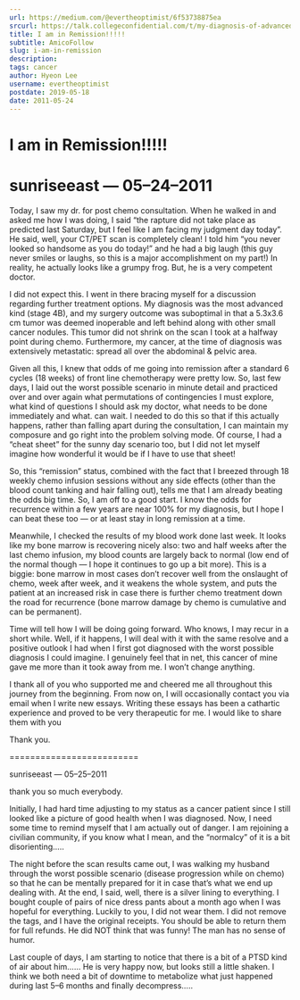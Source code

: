 ```yaml
---
url: https://medium.com/@evertheoptimist/6f53738875ea
srcurl: https://talk.collegeconfidential.com/t/my-diagnosis-of-advanced-cancer-how-to-help-my-kids/1013554/653
title: I am in Remission!!!!!
subtitle: AmicoFollow
slug: i-am-in-remission
description: 
tags: cancer
author: Hyeon Lee
username: evertheoptimist
postdate: 2019-05-18
date: 2011-05-24
---
```


# I am in Remission!!!!!

# sunriseeast — 05–24–2011

Today, I saw my dr. for post chemo consultation. When he walked in and asked me how I was doing, I said “the rapture did not take place as predicted last Saturday, but I feel like I am facing my judgment day today”. He said, well, your CT/PET scan is completely clean! I told him “you never looked so handsome as you do today!” and he had a big laugh (this guy never smiles or laughs, so this is a major accomplishment on my part!) In reality, he actually looks like a grumpy frog. But, he is a very competent doctor.

I did not expect this. I went in there bracing myself for a discussion regarding further treatment options. My diagnosis was the most advanced kind (stage 4B), and my surgery outcome was suboptimal in that a 5.3x3.6 cm tumor was deemed inoperable and left behind along with other small cancer nodules. This tumor did not shrink on the scan I took at a halfway point during chemo. Furthermore, my cancer, at the time of diagnosis was extensively metastatic: spread all over the abdominal & pelvic area.

Given all this, I knew that odds of me going into remission after a standard 6 cycles (18 weeks) of front line chemotherapy were pretty low. So, last few days, I laid out the worst possible scenario in minute detail and practiced over and over again what permutations of contingencies I must explore, what kind of questions I should ask my doctor, what needs to be done immediately and what. can wait. I needed to do this so that if this actually happens, rather than falling apart during the consultation, I can maintain my composure and go right into the problem solving mode. Of course, I had a “cheat sheet” for the sunny day scenario too, but I did not let myself imagine how wonderful it would be if I have to use that sheet!

So, this “remission” status, combined with the fact that I breezed through 18 weekly chemo infusion sessions without any side effects (other than the blood count tanking and hair falling out), tells me that I am already beating the odds big time. So, I am off to a good start. I know the odds for recurrence within a few years are near 100% for my diagnosis, but I hope I can beat these too — or at least stay in long remission at a time.

Meanwhile, I checked the results of my blood work done last week. It looks like my bone marrow is recovering nicely also: two and half weeks after the last chemo infusion, my blood counts are largely back to normal (low end of the normal though — I hope it continues to go up a bit more). This is a biggie: bone marrow in most cases don’t recover well from the onslaught of chemo, week after week, and it weakens the whole system, and puts the patient at an increased risk in case there is further chemo treatment down the road for recurrence (bone marrow damage by chemo is cumulative and can be permanent).

Time will tell how I will be doing going forward. Who knows, I may recur in a short while. Well, if it happens, I will deal with it with the same resolve and a positive outlook I had when I first got diagnosed with the worst possible diagnosis I could imagine. I genuinely feel that in net, this cancer of mine gave me more than it took away from me. I won’t change anything.

I thank all of you who supported me and cheered me all throughout this journey from the beginning. From now on, I will occasionally contact you via email when I write new essays. Writing these essays has been a cathartic experience and proved to be very therapeutic for me. I would like to share them with you

Thank you.

=========================

sunriseeast — 05–25–2011

thank you so much everybody.

Initially, I had hard time adjusting to my status as a cancer patient since I still looked like a picture of good health when I was diagnosed. Now, I need some time to remind myself that I am actually out of danger. I am rejoining a civilian community, if you know what I mean, and the “normalcy” of it is a bit disorienting…..

The night before the scan results came out, I was walking my husband through the worst possible scenario (disease progression while on chemo) so that he can be mentally prepared for it in case that’s what we end up dealing with. At the end, I said, well, there is a silver lining to everything. I bought couple of pairs of nice dress pants about a month ago when I was hopeful for everything. Luckily to you, I did not wear them. I did not remove the tags, and I have the original receipts. You should be able to return them for full refunds. He did NOT think that was funny! The man has no sense of humor.

Last couple of days, I am starting to notice that there is a bit of a PTSD kind of air about him…… He is very happy now, but looks still a little shaken. I think we both need a bit of downtime to metabolize what just happened during last 5–6 months and finally decompress…..
